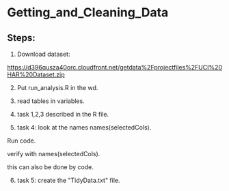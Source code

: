 # Getting_and_Cleaning_Data


## Steps:

1. Download dataset:

  https://d396qusza40orc.cloudfront.net/getdata%2Fprojectfiles%2FUCI%20HAR%20Dataset.zip

2. Put run_analysis.R in the wd.

3. read tables in variables.

4. task 1,2,3 described in the R file.

5. task 4: look at the names names(selectedCols).

  Run code.

  verify with names(selectedCols).

  this can also be done by code.

6. task 5: create the "TidyData.txt" file.


